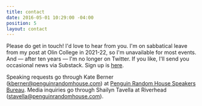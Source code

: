 ```yaml
---
title: contact
date: 2016-05-01 10:29:00 -04:00
position: 5
layout: contact
---
```


Please do get in touch! I'd love to hear from you. I'm on sabbatical leave from my post at Olin College in 2021-22, so I'm unavailable for most events. And — after ten years — I'm no longer on Twitter. If you like, I'll send you occasional news via Substack. Sign up is [here](https://sarahendren.substack.com/).

Speaking requests go through Kate Berner (kberner@penguinrandomhouse.com) at [Penguin Random House Speakers Bureau](https://www.prhspeakers.com/about-us). Media inquiries go through Shailyn Tavella at Riverhead (stavella@penguinrandomhouse.com).


